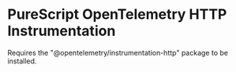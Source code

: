 # PureScript OpenTelemetry HTTP Instrumentation

Requires the "@opentelemetry/instrumentation-http" package to be installed.
